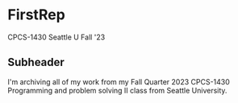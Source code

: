 # FirstRep

CPCS-1430 Seattle U Fall '23

## Subheader

I'm archiving all of my work from my Fall Quarter 2023 CPCS-1430 Programming and
problem solving II class from Seattle University.
